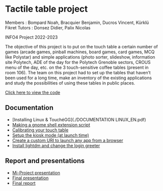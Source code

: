 # Tactile table project

Members : Bompard Noah, Bracquier Benjamin, Ducros Vincent, Kürklü Fikret
Tutors : Donsez Didier, Palix Nicolas

INFO4 Project 2022-2023

The objective of this project is to put on the touch table a certain number of games (arcade games, pinball machines, board games, card games, MCQ like Polystar) and simple applications (photo sorter, slideshow, information site Polytech, ADE of the day for the Polytech Grenoble sectors, CROUS menu of the day, etc. on the 3 touch-sensitive coffee tables (present in room 106). The team on this project had to set up the tables that haven’t been used for a long time, make an inventory of the existing applications and study the possibilities of using these tables in public places.

[Click here to view the code](https://gricad-gitlab.univ-grenoble-alpes.fr/Projets-INFO4/22-23/14/projet)

## Documentation

- [Installing Linux & TouchéGG](./DOCUMENTATION LINUX_EN.pdf)
- [Making a gnome shell extension script](./DOCUMENTATION_GNOME_EXTENSION_EN.pdf)
- [Calibrating your touch table](./DOCUMENTATION_CALIBRATE_SCREEN_EN.pdf)
- [Setup the kiosk mode (at launch time)](./DOCUMENTATION_KIOSK_EN.pdf)
- [Create a custom URI to launch any app from a browser]()
- [Install lightdm and change the login greeter](./DOCUMENTATION_LIGHT_DM&GREETER_EN.pdf)

## Report and presentations

- [Mi-Project presentation](./mi_project_presentation.pdf)
- [Final presentation]()
- [Final report]()
